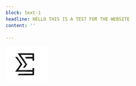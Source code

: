 ```yaml
---
block: text-1
headline: HELLO THIS IS A TEST FOR THE WEBSITE
content: ''

---
```

![](/uploads/2021/11/09/sigma_one_finance_logo-removebg-preview.png)